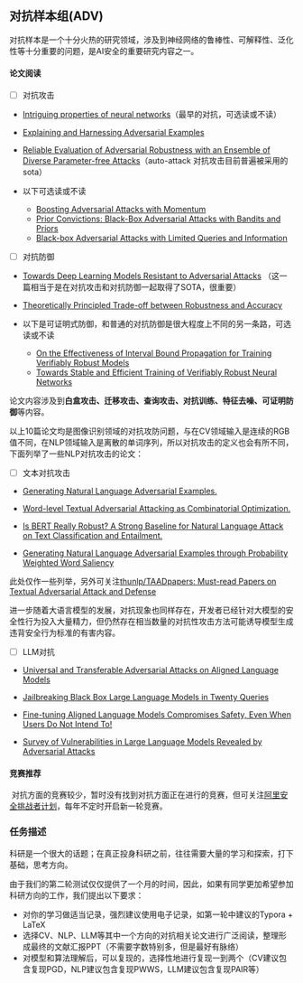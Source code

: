 ## 对抗样本组(ADV)

对抗样本是一个十分火热的研究领域，涉及到神经网络的鲁棒性、可解释性、泛化性等十分重要的问题，是AI安全的重要研究内容之一。

#### 论文阅读

- [ ] 对抗攻击

- [Intriguing properties of neural networks](https://arxiv.org/abs/1312.6199v4)（最早的对抗，可选读或不读）

- [Explaining and Harnessing Adversarial Examples](https://arxiv.org/abs/1412.6572v3)

- [Reliable Evaluation of Adversarial Robustness with an Ensemble of Diverse Parameter-free Attacks](https://link.zhihu.com/?target=http%3A//arxiv.org/abs/2003.01690)（auto-attack 对抗攻击目前普遍被采用的sota）

- 以下可选读或不读
  
  - [Boosting Adversarial Attacks with Momentum](https://arxiv.org/abs/1710.06081v3)
  - [Prior Convictions: Black-Box Adversarial Attacks with Bandits and Priors](https://arxiv.org/abs/1807.07978v3)
  - [Black-box Adversarial Attacks with Limited Queries and Information](https://arxiv.org/abs/1804.08598v3)

- [ ] 对抗防御

- [Towards Deep Learning Models Resistant to Adversarial Attacks](https://arxiv.org/abs/1706.06083v4) （这一篇相当于是在对抗攻击和对抗防御一起取得了SOTA，很重要）

- [Theoretically Principled Trade-off between Robustness and Accuracy](https://arxiv.org/abs/1901.08573v3)

- 以下是可证明式防御，和普通的对抗防御是很大程度上不同的另一条路，可选读或不读
  
  - [On the Effectiveness of Interval Bound Propagation for Training Verifiably Robust Models](https://arxiv.org/abs/1810.12715v4)
  - [Towards Stable and Efficient Training of Verifiably Robust Neural Networks](https://arxiv.org/abs/1906.06316)

论文内容涉及到**白盒攻击、迁移攻击、查询攻击、对抗训练、特征去噪、可证明防御**等内容。

以上10篇论文均是图像识别领域的对抗攻防问题，与在CV领域输入是连续的RGB值不同，在NLP领域输入是离散的单词序列，所以对抗攻击的定义也会有所不同，下面列举了一些NLP对抗攻击的论文：

- [ ] 文本对抗攻击

- [Generating Natural Language Adversarial Examples.](http://arxiv.org/abs/1804.07998)

- [Word-level Textual Adversarial Attacking as Combinatorial Optimization.](https://aclanthology.org/2020.acl-main.540) 

- [Is BERT Really Robust? A Strong Baseline for Natural Language Attack on Text Classification and Entailment.](http://arxiv.org/abs/1907.11932)

- [Generating Natural Language Adversarial Examples through Probability Weighted Word Saliency](https://aclanthology.org/P19-1103/)

此处仅作一些列举，另外可关注[thunlp/TAADpapers: Must-read Papers on Textual Adversarial Attack and Defense ](https://github.com/thunlp/TAADpapers)

进一步随着大语言模型的发展，对抗现象也同样存在，开发者已经针对大模型的安全性行为投入大量精力，但仍然存在相当数量的对抗性攻击方法可能诱导模型生成违背安全行为标准的有害内容。

- [ ] LLM对抗

- [Universal and Transferable Adversarial Attacks on Aligned Language Models](http://arxiv.org/abs/2307.15043)

- [Jailbreaking Black Box Large Language Models in Twenty Queries](http://arxiv.org/abs/2310.08419)

- [Fine-tuning Aligned Language Models Compromises Safety, Even When Users Do Not Intend To!](http://arxiv.org/abs/2310.03693)

- [Survey of Vulnerabilities in Large Language Models Revealed by Adversarial Attacks](http://arxiv.org/abs/2310.10844)

#### 竞赛推荐

​    对抗方面的竞赛较少，暂时没有找到对抗方面正在进行的竞赛，但可关注[阿里安全挑战者计划](https://s.alibaba.com/challenge)，每年不定时开启新一轮竞赛。

### 任务描述

​    科研是一个很大的话题；在真正投身科研之前，往往需要大量的学习和探索，打下基础，思考方向。

​    由于我们的第二轮测试仅仅提供了一个月的时间，因此，如果有同学更加希望参加科研方向的工作，我们提出以下要求：

- 对你的学习做适当记录，强烈建议使用电子记录，如第一轮中建议的Typora + LaTeX
- 选择CV、NLP、LLM等其中一个方向的对抗相关论文进行广泛阅读，整理形成最终的文献汇报PPT（不需要字数特别多，但是最好有脉络）
- 对模型和算法理解后，可以复现的，选择性地进行复现一到两个（CV建议包含复现PGD，NLP建议包含复现PWWS，LLM建议包含复现PAIR等）
